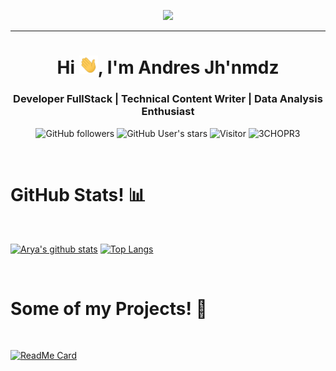 <p align="center">
  <img src="https://github.com/thompsonemerson/thompsonemerson/raw/master/cover-thompson.png" height="200"/>
</p>
<hr>
<h1 align="center">Hi <img src="https://raw.githubusercontent.com/ABSphreak/ABSphreak/master/gifs/Hi.gif" width="30px">, I'm Andres Jh'nmdz</h1>
<h3 align="center">Developer FullStack | Technical Content Writer | Data Analysis Enthusiast</h3>
<div align="center">
  
![GitHub followers](https://img.shields.io/github/followers/3CHOPR3?style=social) ![GitHub User's stars](https://img.shields.io/github/stars/3CHOPR3?style=social) ![Visitor](https://visitor-badge.laobi.icu/badge?page_id=3CHOPR3.repoName) <img src="https://komarev.com/ghpvc/?username=3CHOPR3" alt="3CHOPR3" />

</div>





<Br>
<h1>GitHub Stats! 📊</h1>
<Br>

[![Arya's github stats](https://github-readme-stats.vercel.app/api?username=3CHOPR3&show_icons=true&theme=merko)](https://github.com/Aryagm/github-readme-stats) 
[![Top Langs](https://github-readme-stats.vercel.app/api/top-langs/?username=3CHOPR3&layout=compact&theme=merko)](https://github.com/Aryagm/github-readme-stats)









<Br>
<h1>Some of my Projects! 🎨</h1>
<Br>
  
[![ReadMe Card](https://github-readme-stats.vercel.app/api/pin/?username=3CHOPR3&repo=admin-panel)](https://github.com/3CH0PR3/admin-panel)
